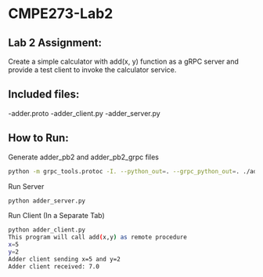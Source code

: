 # CMPE273-Lab2

## Lab 2 Assignment:
Create a simple calculator with add(x, y) function as a gRPC server and provide a test client to invoke the calculator service.

## Included files:
-adder.proto
-adder_client.py
-adder_server.py

## How to Run:

Generate adder_pb2 and adder_pb2_grpc files
```sh
python -m grpc_tools.protoc -I. --python_out=. --grpc_python_out=. ./adder.proto
```

Run Server
```sh
python adder_server.py

```

Run Client (In a Separate Tab)
```sh
python adder_client.py
This program will call add(x,y) as remote procedure
x=5
y=2
Adder client sending x=5 and y=2
Adder client received: 7.0
```
